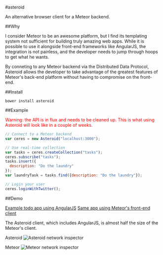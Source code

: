 #asteroid

An alternative browser client for a Meteor backend.

##Why

I consider Meteor to be an awesome platform, but I find its templating system
not sufficient for building truly amazing web apps. While it is possible
to use it alongside front-end frameworks like AngularJS, the integration is
not painless, and the developer needs to jump through hoops to get what he wants.

By conneting to any Meteor backend via the Distributed Data Protocol, Asteroid
allows the developer to take advantage of the greatest features of Meteor's back-end
platform without having to compromise on the front-end.

##Install

    bower install asteroid

##Example

<span style="color:red;">Warning: the API is in flux and needs to be cleaned up. This is what using
Asteroid will look like in a couple of weeks.</span>

```javascript
// Connect to a Meteor backend
var ceres = new Asteroid("localhost:3000");

// Use real-time collection
var tasks = ceres.createCollection("tasks");
ceres.subscribe("tasks");
tasks.insert({
  description: "Do the laundry"
});
var laundryTask = tasks.find({description: "Do the laundry"});

// Login your user
ceres.loginWithTwitter();
```

##Demo

[Example todo app using AngularJS](https://mondora.github.io/asteroid)
[Same app using Meteor's front-end client](https://pscanf.meteor.com)

The Asteroid client, which includes AngularJS, is almost half the size of the Meteor's client.

Asteroid
<img src="http://s27.postimg.org/hc1qjnjsz/Asteroid.png" alt="Asteroid network inspector" />

Meteor
<img src="http://s29.postimg.org/3mxaifziv/Meteor.png" alt="Meteor network inspector" />
